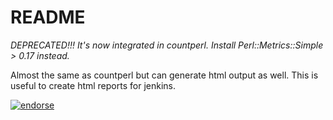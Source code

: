 README
======

*DEPRECATED!!! It's now integrated in countperl. Install Perl::Metrics::Simple > 0.17 instead.*

Almost the same as countperl but can generate html output as well. This is useful to create html reports for jenkins.

[![endorse](http://api.coderwall.com/nevesenin/endorsecount.png)](http://coderwall.com/nevesenin)